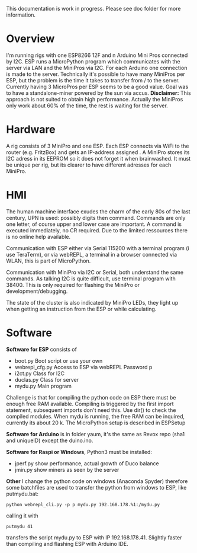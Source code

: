 ﻿This documentation is work in progress. Please see doc folder for more information.

# Overview

I'm running  rigs  with one  ESP8266 12F and n Arduino Mini Pros connected by I2C. ESP runs a MicroPython program which communicates with the server via LAN and the MiniPros via I2C. For each Arduino one connection is made to the server. Technically it's possible to have many MiniPros per ESP, but the problem is the time it takes to transfer from / to the server.  Currently having 3 MicroPros per ESP seems to be a good value.
Goal was to have a standalone-miner powered by the sun via accus.
**Disclaimer:** This approach is not suited to obtain high performance. Actually the MiniPros only work about 60% of the time, the rest is waiting for the server. 


# Hardware
A rig consists of 3 MiniPro and one ESP.  Each ESP connects via WiFi to the router (e.g. FritzBox)  and gets an IP-address assigned . A MiniPro stores its I2C adress in its EEPROM so it does not forget it when brainwashed. It must be unique per rig, but its clearer  to have different adresses for each MiniPro. 

# HMI

The human machine interface exudes the charm of the early 80s of the last century, UPN is used: possibly digits then command. Commands are only one letter, of course upper and lower case are important. A command is executed immediately, no CR required. Due to the limited ressources there is no online help available.

Communication with ESP either via Serial 115200 with a terminal program (i use TeraTerm), or via webREPL, a terminal in a browser connected via WLAN, this is part of MicroPython. 

Communication with MiniPro via I2C or Serial, both understand the same commands. As talking I2C is quite difficult, use terminal program with 38400. This is only required for flashing the MiniPro or development/debugging. 

The state of the cluster is also indicated by MiniPro LEDs, they light up when getting an instruction from the ESP or while calculating.

# Software

**Software for ESP** consists of
 -  boot.py					Boot script or use your own 
 - webrepl_cfg.py  		Access to ESP via  webREPL Password p
 -  i2ct.py	 				Class for I2C 
 - duclas.py 				Class for server 
 - mydu.py					Main program

Challenge is that for compiling the python code on ESP there must be enough free RAM available. Compiling is triggered by the first import statement, subsequent imports don't need this. Use dir() to check the compiled modules.
When mydu is running, the free RAM can be inquired, currently its about 20 k.
The MicroPython setup is described in ESPSetup

**Software for Arduino** is in folder yaum, it's the same as Revox repo (sha1 and uniqueID) except the duino.ino.

**Software for Raspi or Windows**, Python3 must be installed:

 - jperf.py		show performance, actual growth of Duco balance 
 - jmin.py		show miners as seen by the server

**Other**
I change the python code on windows (Anaconda Spyder) therefore some batchfiles are used  to transfer the python from windows to ESP, like putmydu.bat:

    python webrepl_cli.py -p p mydu.py 192.168.178.%1:/mydu.py
calling it with 

    putmydu 41

    
transfers the script mydu.py to ESP with IP 192.168.178.41. 
Slightly faster than compiling and flashing ESP with Arduino IDE.

